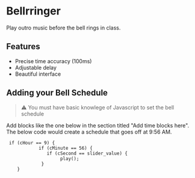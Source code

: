 # Bellrringer
Play outro music before the bell rings in class.
## Features

- Precise time accuracy (100ms)
- Adjustable delay
- Beautiful interface

## Adding your Bell Schedule

> ⚠	You must have basic knowlege of Javascript to set the bell schedule

Add blocks like the one below in the section titled "Add time blocks here". The below code would create a schedule that goes off at 9:56 AM.

     if (cHour == 9) {  
        	    if (cMinute == 56) {  
                   if (cSecond == slider_value) {  
                        play();  
        	     }  
        } 
